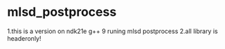 # mlsd_postprocess
1.this is a version on ndk21e g++ 9 runing mlsd postprocess
2.all library is headeronly!
